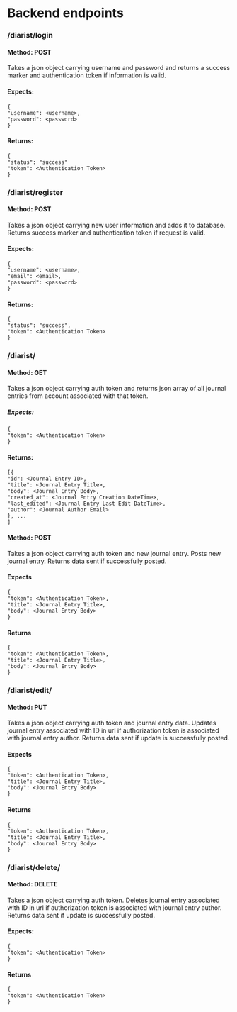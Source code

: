 # Backend endpoints

### /diarist/login
#### Method: POST
Takes a json object carrying username and password and returns a success marker and authentication token if information is valid.
#### Expects:
    {
    "username": <username>,
    "password": <password>
    }
#### Returns:
    {
    "status": "success"
    "token": <Authentication Token>
    }

### /diarist/register
#### Method: POST
Takes a json object carrying new user information and adds it to database. Returns success marker and authentication token if request is valid.
#### Expects:
    {
    "username": <username>,
    "email": <email>,
    "password": <password>
    }
#### Returns:
    {
    "status": "success",
    "token": <Authentication Token>
    }

### /diarist/

#### Method: GET
Takes a json object carrying auth token and returns json array of all journal entries from account associated with that token.
##### Expects:
    {
    "token": <Authentication Token>
    }
#### Returns:
    [{ 
    "id": <Journal Entry ID>,
    "title": <Journal Entry Title>,
    "body": <Journal Entry Body>,
    "created_at": <Journal Entry Creation DateTime>,
    "last_edited": <Journal Entry Last Edit DateTime>,
    "author": <Journal Author Email>
    }, ...
    ]
    
#### Method: POST
Takes a json object carrying auth token and new journal entry. Posts new journal entry. Returns data sent if successfully posted.

#### Expects
    {
    "token": <Authentication Token>,
    "title": <Journal Entry Title>,
    "body": <Journal Entry Body>
    }
#### Returns
    {
    "token": <Authentication Token>,
    "title": <Journal Entry Title>,
    "body": <Journal Entry Body>
	}

### /diarist/edit/<Journal Entry ID>

#### Method: PUT
Takes a json object carrying auth token and journal entry data. Updates journal entry associated with ID in 
url if authorization token is associated with journal entry author. Returns data sent if update is successfully posted.
#### Expects
    {
    "token": <Authentication Token>,
    "title": <Journal Entry Title>,
    "body": <Journal Entry Body>
    }
#### Returns
    {
    "token": <Authentication Token>,
    "title": <Journal Entry Title>,
    "body": <Journal Entry Body>
    }
    
### /diarist/delete/<Journal Entry ID>

#### Method: DELETE
Takes a json object carrying auth token. Deletes journal entry associated with ID in url if authorization token is associated with
journal entry author. Returns data sent if update is successfully posted.
#### Expects:
    {
    "token": <Authentication Token>
    }
#### Returns
    {
    "token": <Authentication Token>
    }
